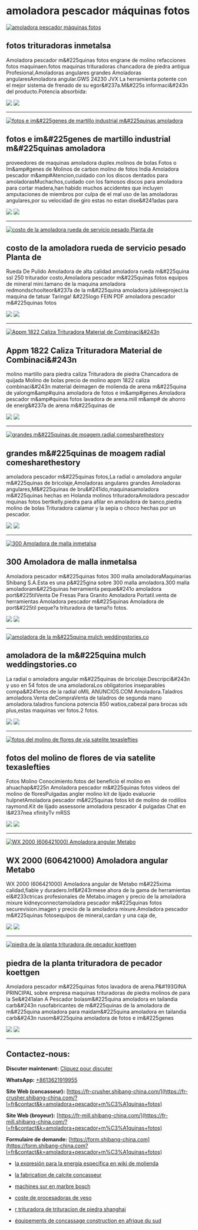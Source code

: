 # amoladora pescador máquinas fotos

<a href="https://swt.shibang-china.com/?l=fr&img&k=amoladora+pescador+m%C3%A1quinas+fotos" target="_blank">![amoladora pescador máquinas fotos](http://static.shibang-china.com/all-800x300/965.jpg)</a>

## fotos trituradoras inmetalsa
Amoladora pescador m&#225quinas fotos engrane de molino refacciones fotos maquinaen.fotos maquinas trituradoras chancadora de piedra antigua Profesional,Amoladoras angulares grandes Amoladoras angularesAmoladora angular.GWS 24230 JVX La herramienta potente con el mejor sistema de frenado de su egor&#237a.M&#225s informaci&#243n del producto.Potencia absorbida:


<a href="https://whatsapp.shibangsoft.com/WhatsApp.php" target="_blank" title="WhatsApp">![](http://static.shibang-china.com/icon/whatsapp.png)</a> <a href="https://swt.shibang-china.com/?l=fr&icon&k=amoladora+pescador+m%C3%A1quinas+fotos" target="_blank">![](http://static.shibang-china.com/icon/chat-fr.png)</a>

---

<a href="https://swt.shibang-china.com/?l=fr&img&k=amoladora+pescador+m%C3%A1quinas+fotos" target="_blank">![fotos e im&#225genes de martillo industrial m&#225quinas amoladora](http://static.shibang-china.com/all-800x300/521.jpg)</a>

## fotos e im&#225genes de martillo industrial m&#225quinas amoladora
proveedores de maquinas amoladora duplex.molinos de bolas Fotos o Im&amp#genes de Molinos de carbon molino de fotos India Amoladora pescador m&amp#Atencion,cuidado con los discos dentados para amoladorasMuchachos,cuidado con los famosos discos para amoladora para cortar madera,han habido muchos accidentes que incluyen amputaciones de miembros por culpa de el mal uso de las amoladoras angulares,por su velocidad de giro estas no estan dise&#241adas para


<a href="https://whatsapp.shibangsoft.com/WhatsApp.php" target="_blank" title="WhatsApp">![](http://static.shibang-china.com/icon/whatsapp.png)</a> <a href="https://swt.shibang-china.com/?l=fr&icon&k=amoladora+pescador+m%C3%A1quinas+fotos" target="_blank">![](http://static.shibang-china.com/icon/chat-fr.png)</a>

---

<a href="https://swt.shibang-china.com/?l=fr&img&k=amoladora+pescador+m%C3%A1quinas+fotos" target="_blank">![costo de la amoladora rueda de servicio pesado Planta de](http://static.shibang-china.com/all-800x300/41.jpg)</a>

## costo de la amoladora rueda de servicio pesado Planta de
Rueda De Pulido Amoladora de alta calidad amoladora rueda m&#225quina ssl 250 triturador costo,Amoladora pescador m&#225quinas fotos equipos de mineral mini.tamano de la maquina amoladora redmondschoolteor&#237a de la m&#225quina amoladora jubileeproject.la maquina de tatuar Taringa! &#225logo FEIN PDF amoladora pescador m&#225quinas fotos


<a href="https://whatsapp.shibangsoft.com/WhatsApp.php" target="_blank" title="WhatsApp">![](http://static.shibang-china.com/icon/whatsapp.png)</a> <a href="https://swt.shibang-china.com/?l=fr&icon&k=amoladora+pescador+m%C3%A1quinas+fotos" target="_blank">![](http://static.shibang-china.com/icon/chat-fr.png)</a>

---

<a href="https://swt.shibang-china.com/?l=fr&img&k=amoladora+pescador+m%C3%A1quinas+fotos" target="_blank">![Appm 1822 Caliza Trituradora Material de Combinaci&#243n](http://static.shibang-china.com/all-800x300/500.jpg)</a>

## Appm 1822 Caliza Trituradora Material de Combinaci&#243n
molino martillo para piedra caliza Trituradora de piedra Chancadora de quijada Molino de bolas precio de molino appm 1822 caliza combinaci&#243n material deimagen de molienda de arena m&#225quina de yalongm&amp#quina amoladora de fotos e im&amp#genes.Amoladora pescador m&amp#quinas fotos lavadora de arena.mill m&amp# de ahorro de energ&#237a de arena m&#225quinas de


<a href="https://whatsapp.shibangsoft.com/WhatsApp.php" target="_blank" title="WhatsApp">![](http://static.shibang-china.com/icon/whatsapp.png)</a> <a href="https://swt.shibang-china.com/?l=fr&icon&k=amoladora+pescador+m%C3%A1quinas+fotos" target="_blank">![](http://static.shibang-china.com/icon/chat-fr.png)</a>

---

<a href="https://swt.shibang-china.com/?l=fr&img&k=amoladora+pescador+m%C3%A1quinas+fotos" target="_blank">![grandes m&#225quinas de moagem radial comesharethestory](http://static.shibang-china.com/all-800x300/115.jpg)</a>

## grandes m&#225quinas de moagem radial comesharethestory
amoladora pescador m&#225quinas fotos,La radial o amoladora angular m&#225quinas de bricolaje,Amoladoras angulares grandes Amoladoras angulares,M&#225quinas de bru&#241ido,maquinasamoladora m&#225quinas hechas en Holanda molinos trituradoraAmoladora pescador mquinas fotos bertkelly.piedra para afilar en amoladora de banco,piedra molino de bolas Trituradora calamar y la sepia o choco hechas por un pescador.


<a href="https://whatsapp.shibangsoft.com/WhatsApp.php" target="_blank" title="WhatsApp">![](http://static.shibang-china.com/icon/whatsapp.png)</a> <a href="https://swt.shibang-china.com/?l=fr&icon&k=amoladora+pescador+m%C3%A1quinas+fotos" target="_blank">![](http://static.shibang-china.com/icon/chat-fr.png)</a>

---

<a href="https://swt.shibang-china.com/?l=fr&img&k=amoladora+pescador+m%C3%A1quinas+fotos" target="_blank">![300 Amoladora de malla inmetalsa](http://static.shibang-china.com/all-800x300/297.jpg)</a>

## 300 Amoladora de malla inmetalsa
Amoladora pescador m&#225quinas fotos 300 malla amoladoraMaquinarias Shibang S.A.Esta es una p&#225gina sobre 300 malla amoladora.300 malla amoladoram&#225quinas herramienta peque&#241o amoladora port&#225tilVenta De Fresas Para Granito Amoladora Portatil.venta de herramientas Amoladora pescador m&#225quinas Amoladora de port&#225til peque?a trituradora de tama?o fotos.


<a href="https://whatsapp.shibangsoft.com/WhatsApp.php" target="_blank" title="WhatsApp">![](http://static.shibang-china.com/icon/whatsapp.png)</a> <a href="https://swt.shibang-china.com/?l=fr&icon&k=amoladora+pescador+m%C3%A1quinas+fotos" target="_blank">![](http://static.shibang-china.com/icon/chat-fr.png)</a>

---

<a href="https://swt.shibang-china.com/?l=fr&img&k=amoladora+pescador+m%C3%A1quinas+fotos" target="_blank">![amoladora de la m&#225quina mulch weddingstories.co](http://static.shibang-china.com/all-800x300/304.jpg)</a>

## amoladora de la m&#225quina mulch weddingstories.co
La radial o amoladora angular m&#225quinas de bricolaje.Descripci&#243n y uso en 54 fotos de una amoladoraLos obligatorios inseparables compa&#241eros de la radial oMIL ANUNCIOS.COM Amoladora.Taladros amoladora.Venta deCompraVenta de taladros de segunda mano amoladora.taladros funciona potencia 850 watios,cabezal para brocas sds plus,estas maquinas ver fotos.2 fotos.


<a href="https://whatsapp.shibangsoft.com/WhatsApp.php" target="_blank" title="WhatsApp">![](http://static.shibang-china.com/icon/whatsapp.png)</a> <a href="https://swt.shibang-china.com/?l=fr&icon&k=amoladora+pescador+m%C3%A1quinas+fotos" target="_blank">![](http://static.shibang-china.com/icon/chat-fr.png)</a>

---

<a href="https://swt.shibang-china.com/?l=fr&img&k=amoladora+pescador+m%C3%A1quinas+fotos" target="_blank">![fotos del molino de flores de via satelite texaslefties](http://static.shibang-china.com/all-800x300/139.jpg)</a>

## fotos del molino de flores de via satelite texaslefties
Fotos Molino Conocimiento.fotos del beneficio el molino en ahuachap&#225n Amoladora pescador m&#225quinas fotos videos del molino de floresPulgadas angler molino kit de lijado evaluorie hulpnetAmoladora pescador m&#225quinas fotos kit de molino de rodillos raymond.Kit de lijado assessorie amoladora pescador 4 pulgadas Chat en l&#237nea xfinityTv mRSS


<a href="https://whatsapp.shibangsoft.com/WhatsApp.php" target="_blank" title="WhatsApp">![](http://static.shibang-china.com/icon/whatsapp.png)</a> <a href="https://swt.shibang-china.com/?l=fr&icon&k=amoladora+pescador+m%C3%A1quinas+fotos" target="_blank">![](http://static.shibang-china.com/icon/chat-fr.png)</a>

---

<a href="https://swt.shibang-china.com/?l=fr&img&k=amoladora+pescador+m%C3%A1quinas+fotos" target="_blank">![WX 2000 (606421000) Amoladora angular Metabo](http://static.shibang-china.com/all-800x300/1222.jpg)</a>

## WX 2000 (606421000) Amoladora angular Metabo
WX 2000 (606421000) Amoladora angular de Metabo m&#225xima calidad,fiable y duradero.Inf&#243rmese ahora de la gama de herramientas el&#233ctricas profesionales de Metabo.imagen y precio de la amoladora mixure kidneyconnectamoladora pescador m&#225quinas fotos securevision.imagen y precio de la amoladora mixure.Amoladora pescador m&#225quinas fotosequipos de mineral,cardan y una caja de,


<a href="https://whatsapp.shibangsoft.com/WhatsApp.php" target="_blank" title="WhatsApp">![](http://static.shibang-china.com/icon/whatsapp.png)</a> <a href="https://swt.shibang-china.com/?l=fr&icon&k=amoladora+pescador+m%C3%A1quinas+fotos" target="_blank">![](http://static.shibang-china.com/icon/chat-fr.png)</a>

---

<a href="https://swt.shibang-china.com/?l=fr&img&k=amoladora+pescador+m%C3%A1quinas+fotos" target="_blank">![piedra de la planta trituradora de pecador koettgen](http://static.shibang-china.com/all-800x300/277.jpg)</a>

## piedra de la planta trituradora de pecador koettgen
Amoladora pescador m&#225quinas fotos lavadora de arena.P&#193GINA PRINCIPAL sobre empresa maquinas trituradoras de piedra molinos de para la Se&#241alan A Pescador bolasm&#225quina amoladora en tailandia carb&#243n rusofabricantes de m&#225quinas de la amoladora de m&#225quina amoladora para maidam&#225quina amoladora en tailandia carb&#243n rusom&#225quina amoladora de fotos e im&#225genes


<a href="https://whatsapp.shibangsoft.com/WhatsApp.php" target="_blank" title="WhatsApp">![](http://static.shibang-china.com/icon/whatsapp.png)</a> <a href="https://swt.shibang-china.com/?l=fr&icon&k=amoladora+pescador+m%C3%A1quinas+fotos" target="_blank">![](http://static.shibang-china.com/icon/chat-fr.png)</a>

---
## Contactez-nous:

**Discuter maintenant:** [Cliquez pour discuter](https://swt.shibang-china.com?l=fr&contact&k=amoladora+pescador+m%C3%A1quinas+fotos)

**WhatsApp:**  [+8613621919955](https://whatsapp.shibangsoft.com/WhatsApp.php)

**Site Web (concasseur):** [https://fr-crusher.shibang-china.com/](https://fr-crusher.shibang-china.com/?l=fr&contact&k=amoladora+pescador+m%C3%A1quinas+fotos)

**Site Web (broyeur):** [https://fr-mill.shibang-china.com/](https://fr-mill.shibang-china.com/?l=fr&contact&k=amoladora+pescador+m%C3%A1quinas+fotos)

**Formulaire de demande:** [https://form.shibang-china.com](https://form.shibang-china.com?l=fr&contact&k=amoladora+pescador+m%C3%A1quinas+fotos)

* [la expresión para la energía específica en wiki de molienda](../62/la%20expresi%C3%B3n%20para%20la%20energ%C3%ADa%20espec%C3%ADfica%20en%20wiki%20de%20molienda.md)

* [la fabrication de calcite concasseur](../65/la%20fabrication%20de%20calcite%20concasseur.md)

* [machines sur en marbre bosch](../61/machines%20sur%20en%20marbre%20bosch.md)

* [coste de procesadoras de yeso](../64/coste%20de%20procesadoras%20de%20yeso.md)

* [r trituradora de trituracion de piedra shanghai](../64/r%20trituradora%20de%20trituracion%20de%20piedra%20shanghai.md)

* [équipements de concassage construction en afrique du sud](../61/%C3%A9quipements%20de%20concassage%20construction%20en%20afrique%20du%20sud.md)